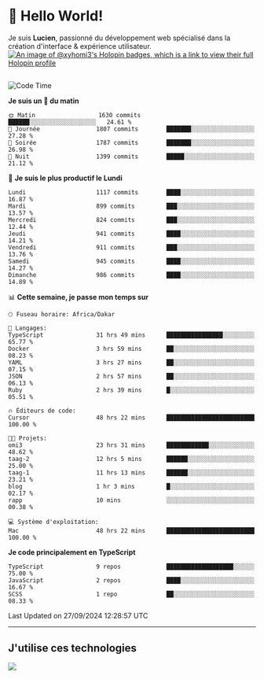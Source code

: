 # 👋 Hello World!

Je suis **Lucien**, passionné du développement web spécialisé dans la création d'interface & expérience utilisateur.
[![An image of @xyhomi3's Holopin badges, which is a link to view their full Holopin profile](https://holopin.me/xyhomi3)](https://holopin.io/@xyhomi3)

##

<!--START_SECTION:waka-->
![Code Time](http://img.shields.io/badge/Code%20Time-2%2C145%20hrs%201%20min-blue)

**Je suis un 🐤 du matin** 

```text
🌞 Matin                  1630 commits        ██████░░░░░░░░░░░░░░░░░░░   24.61 % 
🌆 Journée                1807 commits        ███████░░░░░░░░░░░░░░░░░░   27.28 % 
🌃 Soirée                 1787 commits        ███████░░░░░░░░░░░░░░░░░░   26.98 % 
🌙 Nuit                   1399 commits        █████░░░░░░░░░░░░░░░░░░░░   21.12 % 
```
📅 **Je suis le plus productif le Lundi** 

```text
Lundi                    1117 commits        ████░░░░░░░░░░░░░░░░░░░░░   16.87 % 
Mardi                    899 commits         ███░░░░░░░░░░░░░░░░░░░░░░   13.57 % 
Mercredi                 824 commits         ███░░░░░░░░░░░░░░░░░░░░░░   12.44 % 
Jeudi                    941 commits         ████░░░░░░░░░░░░░░░░░░░░░   14.21 % 
Vendredi                 911 commits         ███░░░░░░░░░░░░░░░░░░░░░░   13.76 % 
Samedi                   945 commits         ████░░░░░░░░░░░░░░░░░░░░░   14.27 % 
Dimanche                 986 commits         ████░░░░░░░░░░░░░░░░░░░░░   14.89 % 
```


📊 **Cette semaine, je passe mon temps sur** 

```text
🕑︎ Fuseau horaire: Africa/Dakar

💬 Langages: 
TypeScript               31 hrs 49 mins      ████████████████░░░░░░░░░   65.77 % 
Docker                   3 hrs 59 mins       ██░░░░░░░░░░░░░░░░░░░░░░░   08.23 % 
YAML                     3 hrs 27 mins       ██░░░░░░░░░░░░░░░░░░░░░░░   07.15 % 
JSON                     2 hrs 57 mins       ██░░░░░░░░░░░░░░░░░░░░░░░   06.13 % 
Ruby                     2 hrs 39 mins       █░░░░░░░░░░░░░░░░░░░░░░░░   05.51 % 

🔥 Éditeurs de code: 
Cursor                   48 hrs 22 mins      █████████████████████████   100.00 % 

🐱‍💻 Projets: 
omi3                     23 hrs 31 mins      ████████████░░░░░░░░░░░░░   48.62 % 
taag-2                   12 hrs 5 mins       ██████░░░░░░░░░░░░░░░░░░░   25.00 % 
taag-1                   11 hrs 13 mins      ██████░░░░░░░░░░░░░░░░░░░   23.21 % 
blog                     1 hr 3 mins         █░░░░░░░░░░░░░░░░░░░░░░░░   02.17 % 
rapp                     10 mins             ░░░░░░░░░░░░░░░░░░░░░░░░░   00.38 % 

💻 Système d'exploitation: 
Mac                      48 hrs 22 mins      █████████████████████████   100.00 % 
```

**Je code principalement en TypeScript** 

```text
TypeScript               9 repos             ███████████████████░░░░░░   75.00 % 
JavaScript               2 repos             ████░░░░░░░░░░░░░░░░░░░░░   16.67 % 
SCSS                     1 repo              ██░░░░░░░░░░░░░░░░░░░░░░░   08.33 % 
```




 Last Updated on 27/09/2024 12:28:57 UTC
<!--END_SECTION:waka-->
---

## J'utilise ces technologies

<p align="left">
  <a href="https://skillicons.dev">
    <img src="https://skillicons.dev/icons?i=ts,js,md,scss,tailwind,react,docker,express,astro,vite,nextjs,vercel,figma,ableton" />
  </a>
</p>

